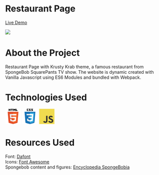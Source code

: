# Restaurant Page
<a href="https://luaroxy.github.io/odin-restaurantpage/">Live Demo </a>

![](restaurantpage.gif)

# About the Project

Restaurant Page with Krusty Krab theme, a famous restaurant from SpongeBob SquarePants TV show. The website is dynamic created with Vanilla Javascript using ES6 Modules and bundled with Webpack.

# Technologies Used
<img src="https://github.com/devicons/devicon/blob/master/icons/html5/html5-original-wordmark.svg" width="50"> <img src="https://github.com/devicons/devicon/blob/master/icons/css3/css3-original-wordmark.svg" width="50"> <img src="https://github.com/devicons/devicon/blob/master/icons/javascript/javascript-original.svg" width="50">

# Resources Used
Font: <a href="https://www.dafont.com/themes.php">Dafont </a>
\
Icons: <a href="https://fontawesome.com/">Font Awesome </a>
\
Spongebob content and figures: <a href="https://spongebob.fandom.com/wiki/Krusty_Krab">Encyclopedia SpongeBobia</a>